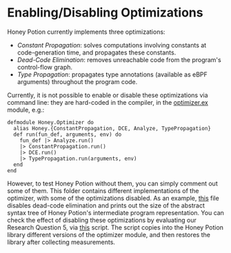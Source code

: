 # Enabling/Disabling Optimizations

Honey Potion currently implements three optimizations:

* *Constant Propagation*: solves computations involving constants at code-generation time, and propagates these constants.
* *Dead-Code Elimination*: removes unreachable code from the program's control-flow graph.
* *Type Propagation*: propagates type annotations (available as eBPF arguments) throughout the program code.

Currently, it is not possible to enable or disable these optimizations via command line: they are hard-coded in the compiler, in the [optimizer.ex](../../lib/honey/optimizer.ex) module, e.g.:

```
defmodule Honey.Optimizer do
  alias Honey.{ConstantPropagation, DCE, Analyze, TypePropagation}
  def run(fun_def, arguments, env) do
    fun_def |> Analyze.run()
    |> ConstantPropagation.run()
    |> DCE.run()
    |> TypePropagation.run(arguments, env)
  end
end
```

However, to test Honey Potion without them, you can simply comment out some of them.
This folder contains different implementations of the optimizer, with some of the optimizations disabled.
As an example, [this](constProp_TypeProp) file disables dead-code elimination and prints out the size of the abstract syntax tree of Honey Potion's intermediate program representation.
You can check the effect of disabling these optimizations by evaluating our Research Question 5, via [this](../rq4.sh) script.
The script copies into the Honey Potion library different versions of the optimizer module, and then restores the library after collecting measurements.